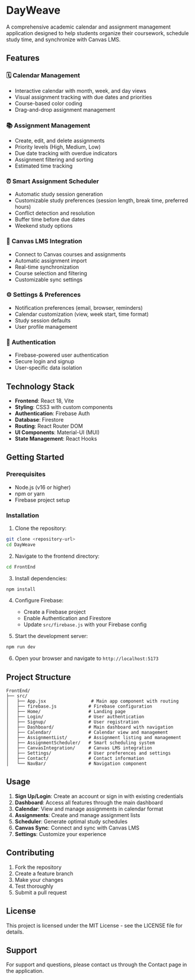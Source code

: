 # DayWeave

A comprehensive academic calendar and assignment management application designed to help students organize their coursework, schedule study time, and synchronize with Canvas LMS.

## Features

### 🗓️ **Calendar Management**
- Interactive calendar with month, week, and day views
- Visual assignment tracking with due dates and priorities
- Course-based color coding
- Drag-and-drop assignment management

### 📚 **Assignment Management**
- Create, edit, and delete assignments
- Priority levels (High, Medium, Low)
- Due date tracking with overdue indicators
- Assignment filtering and sorting
- Estimated time tracking

### ⏰ **Smart Assignment Scheduler**
- Automatic study session generation
- Customizable study preferences (session length, break time, preferred hours)
- Conflict detection and resolution
- Buffer time before due dates
- Weekend study options

### 🎨 **Canvas LMS Integration**
- Connect to Canvas courses and assignments
- Automatic assignment import
- Real-time synchronization
- Course selection and filtering
- Customizable sync settings

### ⚙️ **Settings & Preferences**
- Notification preferences (email, browser, reminders)
- Calendar customization (view, week start, time format)
- Study session defaults
- User profile management

### 🔐 **Authentication**
- Firebase-powered user authentication
- Secure login and signup
- User-specific data isolation

## Technology Stack

- **Frontend**: React 18, Vite
- **Styling**: CSS3 with custom components
- **Authentication**: Firebase Auth
- **Database**: Firestore
- **Routing**: React Router DOM
- **UI Components**: Material-UI (MUI)
- **State Management**: React Hooks

## Getting Started

### Prerequisites
- Node.js (v16 or higher)
- npm or yarn
- Firebase project setup

### Installation

1. Clone the repository:
```bash
git clone <repository-url>
cd DayWeave
```

2. Navigate to the frontend directory:
```bash
cd FrontEnd
```

3. Install dependencies:
```bash
npm install
```

4. Configure Firebase:
   - Create a Firebase project
   - Enable Authentication and Firestore
   - Update `src/firebase.js` with your Firebase config

5. Start the development server:
```bash
npm run dev
```

6. Open your browser and navigate to `http://localhost:5173`

## Project Structure

```
FrontEnd/
├── src/
│   ├── App.jsx                 # Main app component with routing
│   ├── firebase.js            # Firebase configuration
│   ├── Home/                  # Landing page
│   ├── Login/                 # User authentication
│   ├── Signup/                # User registration
│   ├── Dashboard/             # Main dashboard with navigation
│   ├── Calendar/              # Calendar view and management
│   ├── AssignmentList/        # Assignment listing and management
│   ├── AssignmentScheduler/   # Smart scheduling system
│   ├── CanvasIntegration/     # Canvas LMS integration
│   ├── Settings/              # User preferences and settings
│   ├── Contact/               # Contact information
│   └── NavBar/                # Navigation component
```

## Usage

1. **Sign Up/Login**: Create an account or sign in with existing credentials
2. **Dashboard**: Access all features through the main dashboard
3. **Calendar**: View and manage assignments in calendar format
4. **Assignments**: Create and manage assignment lists
5. **Scheduler**: Generate optimal study schedules
6. **Canvas Sync**: Connect and sync with Canvas LMS
7. **Settings**: Customize your experience

## Contributing

1. Fork the repository
2. Create a feature branch
3. Make your changes
4. Test thoroughly
5. Submit a pull request

## License

This project is licensed under the MIT License - see the LICENSE file for details.

## Support

For support and questions, please contact us through the Contact page in the application.
